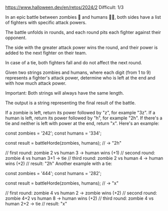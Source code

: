 https://www.halloween.dev/en/retos/2024/2
Difficult: 1/3

In an epic battle between zombies 🧟 and humans 👮‍♂️, both sides have a list of fighters with specific attack powers.

The battle unfolds in rounds, and each round pits each fighter against their opponent.

The side with the greater attack power wins the round, and their power is added to the next fighter on their team.

In case of a tie, both fighters fall and do not affect the next round.

Given two strings zombies and humans, where each digit (from 1 to 9) represents a fighter's attack power, determine who is left at the end and with how much attack power.

Important: Both strings will always have the same length.

The output is a string representing the final result of the battle.

If a zombie is left, return its power followed by "z", for example "3z".
If a human is left, return its power followed by "h", for example "2h".
If there's a tie and neither is left with power at the end, return "x".
Here's an example:

const zombies = '242';
const humans = '334';

const result = battleHorde(zombies, humans);  // -> "2h"

// first round: zombie 2 vs human 3 -> human wins (+1)
// second round: zombie 4 vs human 3+1 -> tie
// third round: zombie 2 vs human 4 -> human wins (+2)
// result: "2h"
Another example with a tie:

const zombies = '444';
const humans = '282';

const result = battleHorde(zombies, humans);  // -> "x"

// first round: zombie 4 vs human 2 -> zombie wins (+2)
// second round: zombie 4+2 vs human 8 -> human wins (+2)
// third round: zombie 4 vs human 2+2 -> tie
// result: "x"